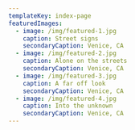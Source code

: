 ```yaml
---
templateKey: index-page
featuredImages:
  - image: /img/featured-1.jpg
    caption: Street signs
    secondaryCaption: Venice, CA
  - image: /img/featured-2.jpg
    caption: Alone on the streets
    secondaryCaption: Venice, CA
  - image: /img/featured-3.jpg
    caption: A far off look
    secondaryCaption: Venice, CA
  - image: /img/featured-4.jpg
    caption: Into the unknown
    secondaryCaption: Venice, CA
---
```

